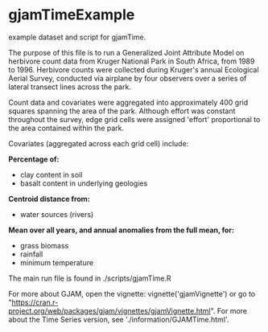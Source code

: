 # gjamTimeExample
example dataset and script for gjamTime.

The purpose of this file is to run a Generalized Joint Attribute Model on 
herbivore count data from Kruger National Park in South Africa, from 1989 to
1996. Herbivore counts were collected during Kruger's annual Ecological 
Aerial Survey, conducted via airplane by four observers over a series of 
lateral transect lines across the park.

Count data and covariates were aggregated into approximately 400 grid squares 
spanning the area of the park. Although effort was constant throughout the 
survey, edge grid cells were assigned 'effort' proportional to the area 
contained within the park.

Covariates (aggregated across each grid cell) include: 

<b>Percentage of:</b>
  - clay content in soil
  - basalt content in underlying geologies
  
<b>Centroid distance from:</b>
  - water sources (rivers)
  
<b>Mean over all years, and annual anomalies from the full mean, for:</b>
  - grass biomass
  - rainfall
  - minimum temperature

The main run file is found in ./scripts/gjamTime.R

For more about GJAM, open the vignette: vignette('gjamVignette') or go to "https://cran.r-project.org/web/packages/gjam/vignettes/gjamVignette.html". For more about the Time Series version, see './information/GJAMTime.html'.
